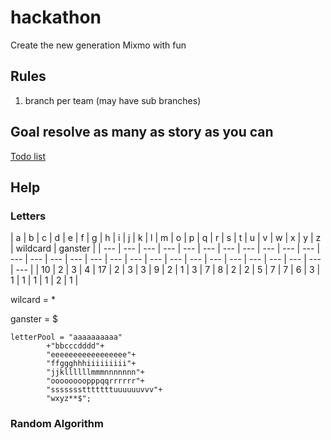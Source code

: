 # hackathon
Create the new generation Mixmo with fun


## Rules
1. branch per team (may have sub branches)

## Goal resolve as many as story as you can

[Todo list](https://waffle.io/jlboes/hackathon)

## Help

### Letters

| a | b | c | d | e | f | g | h | i | j | k | l | m | o | p | q | r | s | t | u | v | w | x | y | z | wildcard | ganster |
| --- | --- | --- | --- | --- | --- | --- | --- | --- | --- | --- | --- | --- | --- | --- | --- | --- | --- | --- | --- | --- | --- | --- | --- | --- | --- | --- | --- |
| 10 | 2 | 3 | 4 | 17 | 2 | 3 | 3 | 9 | 2 | 1 | 3 | 7 | 8 | 2 | 2 | 5 | 7 | 7 | 6 | 3 | 1 | 1 | 1 | 1 | 2 |  1 |


wilcard = *

ganster = $

```
letterPool = "aaaaaaaaaa"
        +"bbcccdddd"+
        "eeeeeeeeeeeeeeeee"+
        "ffggghhhiiiiiiiii"+
        "jjkllllllmmmnnnnnnn"+
        "oooooooopppqqrrrrrr"+
        "ssssssstttttttuuuuuuvvv"+
        "wxyz**$";
```

### Random Algorithm
